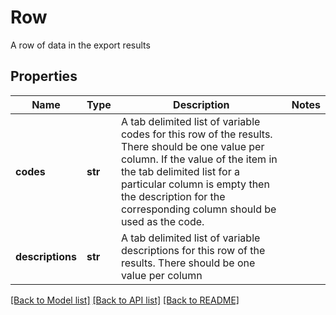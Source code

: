 # Row

A row of data in the export results

## Properties
Name | Type | Description | Notes
------------ | ------------- | ------------- | -------------
**codes** | **str** | A tab delimited list of variable codes for this row of the results.  There should be one value per column.  If the value of the item in the tab delimited list for a particular column is empty then the description  for the corresponding column should be used as the code. | 
**descriptions** | **str** | A tab delimited list of variable descriptions for this row of the results.  There should be one value per column | 

[[Back to Model list]](../README.md#documentation-for-models) [[Back to API list]](../README.md#documentation-for-api-endpoints) [[Back to README]](../README.md)


